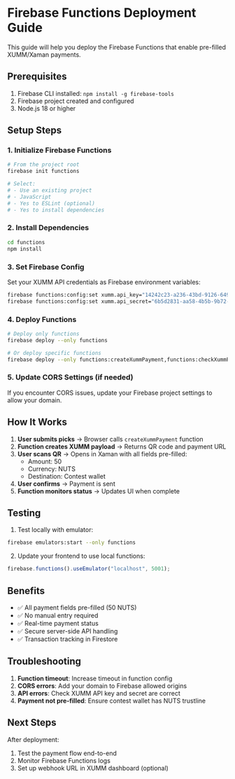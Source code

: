 # Firebase Functions Deployment Guide

This guide will help you deploy the Firebase Functions that enable pre-filled XUMM/Xaman payments.

## Prerequisites

1. Firebase CLI installed: `npm install -g firebase-tools`
2. Firebase project created and configured
3. Node.js 18 or higher

## Setup Steps

### 1. Initialize Firebase Functions

```bash
# From the project root
firebase init functions

# Select:
# - Use an existing project
# - JavaScript
# - Yes to ESLint (optional)
# - Yes to install dependencies
```

### 2. Install Dependencies

```bash
cd functions
npm install
```

### 3. Set Firebase Config

Set your XUMM API credentials as Firebase environment variables:

```bash
firebase functions:config:set xumm.api_key="14242c23-a236-43bd-9126-6490cbd4001d"
firebase functions:config:set xumm.api_secret="6b5d2831-aa58-4b5b-9b72-fe0f65de3e5c"
```

### 4. Deploy Functions

```bash
# Deploy only functions
firebase deploy --only functions

# Or deploy specific functions
firebase deploy --only functions:createXummPayment,functions:checkXummPayment
```

### 5. Update CORS Settings (if needed)

If you encounter CORS issues, update your Firebase project settings to allow your domain.

## How It Works

1. **User submits picks** → Browser calls `createXummPayment` function
2. **Function creates XUMM payload** → Returns QR code and payment URL
3. **User scans QR** → Opens in Xaman with all fields pre-filled:
   - Amount: 50
   - Currency: NUTS
   - Destination: Contest wallet
4. **User confirms** → Payment is sent
5. **Function monitors status** → Updates UI when complete

## Testing

1. Test locally with emulator:
```bash
firebase emulators:start --only functions
```

2. Update your frontend to use local functions:
```javascript
firebase.functions().useEmulator("localhost", 5001);
```

## Benefits

- ✅ All payment fields pre-filled (50 NUTS)
- ✅ No manual entry required
- ✅ Real-time payment status
- ✅ Secure server-side API handling
- ✅ Transaction tracking in Firestore

## Troubleshooting

1. **Function timeout**: Increase timeout in function config
2. **CORS errors**: Add your domain to Firebase allowed origins
3. **API errors**: Check XUMM API key and secret are correct
4. **Payment not pre-filled**: Ensure contest wallet has NUTS trustline

## Next Steps

After deployment:
1. Test the payment flow end-to-end
2. Monitor Firebase Functions logs
3. Set up webhook URL in XUMM dashboard (optional)